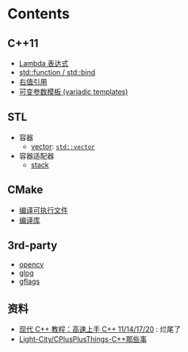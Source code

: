 
# Contents

## C++11
- [Lambda 表达式](./cxx11/lambda.md)
- [std::function / std::bind](./cxx11/std_function_bind.md)
- [右值引用](./cxx11/lvalue_rvalue.md)
- [可变参数模板 (variadic templates)](./cxx11/variadic_templates.md)

## STL
- 容器 
  - [vector](./STL/vector.md): [`std::vector`](https://en.cppreference.com/w/cpp/container/vector)
- 容器适配器
  - [stack](./STL/stack.md)


<!-- ## 算法 -->
<!-- - [动态规划](./algorithm/DynamicProgramming.md) -->

<!-- ## 设计模式 -->
<!-- - [装饰器模型](./design_pattern/decorator.md) -->

## CMake
- [编译可执行文件](./cmake/compile-executable_file.md)
- [编译库](./cmake/compile-library.md)
## 3rd-party
- [opencv](./3rd_patry/opencv/opencv.md)
- [glog](./3rd_patry/glog/glog.md)
- [gflags](./3rd_patry/gflags/gflags.md)


## 资料
- [现代 C++ 教程：高速上手 C++ 11/14/17/20](https://changkun.de/modern-cpp/zh-cn/00-preface/) : 烂尾了
- [Light-City/CPlusPlusThings-C++那些事](https://github.com/Light-City/CPlusPlusThings)